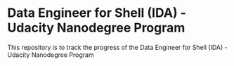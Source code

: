 # Data Engineer for Shell (IDA) - Udacity Nanodegree Program

This repository is to track the progress of the Data Engineer for Shell (IDA) - Udacity Nanodegree Program
